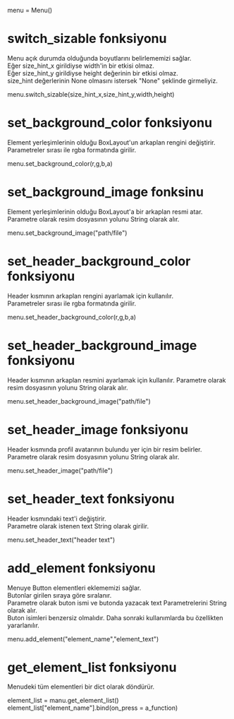 menu = Menu()

<h1> switch_sizable fonksiyonu </h1>

Menu açık durumda olduğunda boyutlarını belirlememizi sağlar.<br>
Eğer size_hint_x girildiyse width'in bir etkisi olmaz.<br>
Eğer size_hint_y girildiyse height değerinin bir etkisi olmaz.<br>
size_hint değerlerinin None olmasını istersek "None" şeklinde girmeliyiz.<br>

menu.switch_sizable(size_hint_x,size_hint_y,width,height)<br>

<h1> set_background_color fonksiyonu </h1>

Element yerleşimlerinin olduğu BoxLayout'un arkaplan rengini değiştirir.<br>
Parametreler sırası ile rgba formatında girilir.<br>

menu.set_background_color(r,g,b,a)<br>

<h1> set_background_image fonksinu  </h1>

Element yerleşimlerinin olduğu BoxLayout'a bir arkaplan resmi atar.<br>
Parametre olarak resim dosyasının yolunu String olarak alır.<br>

menu.set_background_image("path/file")<br>

<h1> set_header_background_color fonksiyonu </h1>

Header kısmının arkaplan rengini ayarlamak için kullanılır.<br>
Parametreler sırası ile rgba formatında girilir.<br>

menu.set_header_background_color(r,g,b,a)<br>

<h1> set_header_background_image fonksiyonu </h1>

Header kısmının arkaplan resmini ayarlamak için kullanılır.
Parametre olarak resim dosyasının yolunu String olarak alır.

menu.set_header_background_image("path/file")

<h1> set_header_image fonksiyonu </h1>

Header kısmında profil avatarının bulundu yer için bir resim belirler.<br>
Parametre olarak resim dosyasının yolunu String olarak alır.<br>

menu.set_header_image("path/file")<br>

<h1> set_header_text fonksiyonu </h1>

Header kısmındaki text'i değiştirir.<br>
Parametre olarak istenen text String olarak girilir.<br>

menu.set_header_text("header text")<br>

<h1> add_element fonksiyonu </h1>

Menuye Button elementleri eklememizi sağlar.<br>
Butonlar girilen sıraya göre sıralanır.<br>
Parametre olarak buton ismi ve butonda yazacak text Parametrelerini String olarak alır.<br>
Buton isimleri benzersiz olmalıdır. Daha sonraki kullanımlarda bu özellikten yararlanılır.<br>

menu.add_element("element_name","element_text")<br>

<h1> get_element_list fonksiyonu </h1>

Menudeki tüm elementleri bir dict olarak döndürür.<br>

element_list = manu.get_element_list()<br>
element_list["element_name"].bind(on_press = a_function)<br>